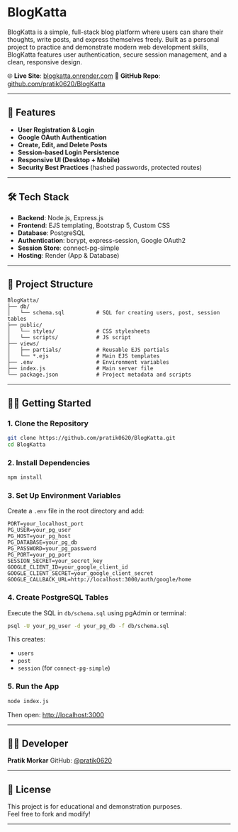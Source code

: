 # BlogKatta

BlogKatta is a simple, full-stack blog platform where users can share their thoughts, write posts, and express themselves freely. Built as a personal project to practice and demonstrate modern web development skills, BlogKatta features user authentication, secure session management, and a clean, responsive design.

🌐 **Live Site**: [blogkatta.onrender.com](https://blogkatta.onrender.com/)
📁 **GitHub Repo**: [github.com/pratik0620/BlogKatta](https://github.com/pratik0620/BlogKatta.git)

---

## 🚀 Features

* **User Registration & Login**
* **Google OAuth Authentication**
* **Create, Edit, and Delete Posts**
* **Session-based Login Persistence**
* **Responsive UI (Desktop + Mobile)**
* **Security Best Practices** (hashed passwords, protected routes)

---

## 🛠️ Tech Stack

* **Backend**: Node.js, Express.js
* **Frontend**: EJS templating, Bootstrap 5, Custom CSS
* **Database**: PostgreSQL
* **Authentication**: bcrypt, express-session, Google OAuth2
* **Session Store**: connect-pg-simple
* **Hosting**: Render (App & Database)

---

## 📁 Project Structure

```
BlogKatta/
├── db/
│   └── schema.sql          # SQL for creating users, post, session tables
├── public/
│   └── styles/             # CSS stylesheets
│   └── scripts/            # JS script
├── views/
│   ├── partials/           # Reusable EJS partials
│   └── *.ejs               # Main EJS templates
├── .env                    # Environment variables
├── index.js                # Main server file
└── package.json            # Project metadata and scripts
```

---

## 🧑‍💻 Getting Started

### 1. Clone the Repository

```bash
git clone https://github.com/pratik0620/BlogKatta.git
cd BlogKatta
```

### 2. Install Dependencies

```bash
npm install
```

### 3. Set Up Environment Variables

Create a `.env` file in the root directory and add:

```env
PORT=your_localhost_port
PG_USER=your_pg_user
PG_HOST=your_pg_host
PG_DATABASE=your_pg_db
PG_PASSWORD=your_pg_password
PG_PORT=your_pg_port
SESSION_SECRET=your_secret_key
GOOGLE_CLIENT_ID=your_google_client_id
GOOGLE_CLIENT_SECRET=your_google_client_secret
GOOGLE_CALLBACK_URL=http://localhost:3000/auth/google/home
```

### 4. Create PostgreSQL Tables

Execute the SQL in `db/schema.sql` using pgAdmin or terminal:

```bash
psql -U your_pg_user -d your_pg_db -f db/schema.sql
```

This creates:

* `users`
* `post`
* `session` (for `connect-pg-simple`)

### 5. Run the App

```bash
node index.js
```

Then open: [http://localhost:3000](http://localhost:3000)

---

## 👨‍💻 Developer

**Pratik Morkar**
GitHub: [@pratik0620](https://github.com/pratik0620)

---

## 📄 License

This project is for educational and demonstration purposes.  
Feel free to fork and modify!

---